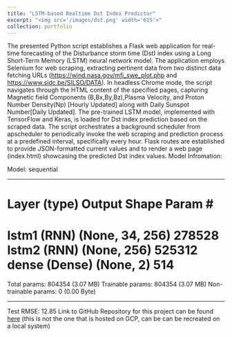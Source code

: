 ```yaml
---
title: "LSTM-based Realtime Dst Index Predictor"
excerpt: "<img src='/images/dst.png' width='615'>"
collection: portfolio
---
```


The presented Python script establishes a Flask web application for real-time forecasting of the Disturbance storm time (Dst) index using a Long Short-Term Memory (LSTM) neural network model. The application employs Selenium for web scraping, extracting pertinent data from two distinct data fetching URLs (https://wind.nasa.gov/mfi_swe_plot.php and https://www.sidc.be/SILSO/DATA). In headless Chrome mode, the script navigates through the HTML content of the specified pages, capturing Magnetic field Components (B,Bx,By,Bz),Plasma Velocity, and Proton Number Density(Np) [Hourly Updated] along with Daily Sunspot Number[Daily Updated]. The pre-trained LSTM model, implemented with TensorFlow and Keras, is loaded for Dst index prediction based on the scraped data. The script orchestrates a background scheduler from apscheduler to periodically invoke the web scraping and prediction process at a predefined interval, specifically every hour. Flask routes are established to provide JSON-formatted current values and to render a web page (index.html) showcasing the predicted Dst index values.
Model Infromation:

Model: sequential
___________________________________________________
Layer (type)          Output Shape         Param #
===================================================
lstm1 (RNN)         (None, 34, 256)        278528
lstm2 (RNN)         (None, 256)            525312
dense (Dense)         (None, 2)            514
===================================================
Total params: 804354 (3.07 MB)
Trainable params: 804354 (3.07 MB)
Non-trainable params: 0 (0.00 Byte)
___________________________________________________
Test RMSE: 12.85
Link to GitHub Repository for this project can be found [here](https://github.com/deepghuge/DstIndex)  (this is not the one that is hosted on GCP, can be can be recreated on a local system) 


